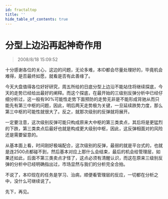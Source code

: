 ```yaml
---
id: fractaltop 
title: ''
hide_table_of_contents: true
---
```


# 分型上边沿再起神奇作用

> 2008/8/18 15:09:52

<div style={{color: '#336600', fontWeight: 'bold', fontSize: '18px'}}>

十分感谢各位的关心，这边的问题，无论多难，本ID都会尽量处理好的，毕竟机会难得，是否最终如愿，就看是否有此善缘了。

 

今天大盘值得各位好好研究，周五所给的日底分型上边沿不能站住将继续探底，今天的走势已经给出最好的阐释。而这个探底，在最开始的三级别反弹分析中已经仔细分析过，这一般有90%可能性走势下面预防的走势无非是不能形成背驰从而只能先有第三中枢的问题，因此，明后两天走势极为关键，一旦延续跌势力度，那么第三中枢的可能性就很大了。反之，就那次级别的反弹就将展开。

 

一定要注意，这次级别反弹可能只构成原来大中枢的第三类卖点，其后将是更猛烈的下跌，第三类卖点后最好也就是构成更大级别中枢，因此，这反弹相面对的风险还是需要留意的。

 

从基本面上看，时间刚好极端配合，这次级别的反弹，最弱的就是平台式的，也就是连2500点都碰不到，然后基本对应上那什么会结束，最后的机会给管理层，如果还如此，后面不第三类卖点才怪了，这点必须有清醒认识，而这在原来三级别反弹的分析中已经明确指出过，市场显然与我们的分析完全合拍。

 

不说了，本ID现在的任务是学习、治病，顺便看管理层的反应，一切都在分析之中，没什么可继续说了。

 

先下，再见。

</div>